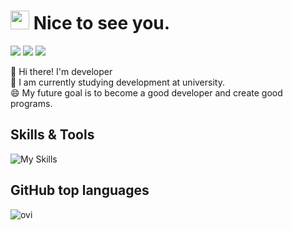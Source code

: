 <!-- ================================================================================================================================================================ -->
# <img src="https://emojis.slackmojis.com/emojis/images/1531849430/4246/blob-sunglasses.gif?1531849430" width="30"/> Nice to see you.

<p>
  <a href=https://ellison98.tistory.com target="_blank" rel="noopener noreferrer"><img src="https://img.shields.io/badge/Blog-DD0B78?style=flat-square&logo=GitHub%20Sponsors&logoColor=white"/></a>
  <a href="https://www.linkedin.com/in/Theo IM-2a2487219/" target="_blank" rel="noopener noreferrer"><img src="https://www.linkedin.com/in/theo-im-2a2487219/-0A66C2?style=flat-square&logo=Linkedin&logoColor=white"/></a>
  <a href="ellison9851@gmail.com" target="_blank" rel="noopener noreferrer"><img src="https://img.shields.io/badge/ellison9851@gmail.com-EA4335?style=flat-square&logo=Gmail&logoColor=white"/></a>
</p>

<p>
   🔭 Hi there! I'm developer <br/>
   🌱 I am currently studying development at university. <br/>
   😄 My future goal is to become a good developer and create good programs.
</p>
<!-- ================================================================================================================================================================ -->
 
<!-- ================================================================================================================================================================ -->
## Skills & Tools
![My Skills](https://skillicons.dev/icons?i=py,html,css,sass,js,ts,react,vite,vscode) <!-- py,dart,flutter, -->
<br>

<!-- ================================================================================================================================================================ -->
## GitHub top languages
<img src="https://github-readme-stats.vercel.app/api/top-langs?username=Ellison98&show_icons=true&locale=en&layout=compact&theme=chartreuse-dark" alt="ovi" />

<!-- ## GitHub stats
<img align="center" src="https://github-readme-stats.vercel.app/api?username=Ellison98&include_all_commits=true&count_private=true&show_icons=true&line_height=20&title_color=2B5BBD&icon_color=1124BB&text_color=A1A1A1&bg_color=0,000000,130F40" alt="my Github Stats"/> -->
<!-- ================================================================================================================================================================ -->

<!-- ================================================================================================================================================================ -->
<!-- ## Baekjoon -->
<!-- [![Solved.ac Profile](http://mazassumnida.wtf/api/generate_badge?boj=in3300)](https://solved.ac/in3300) -->
<!-- ================================================================================================================================================================ -->
